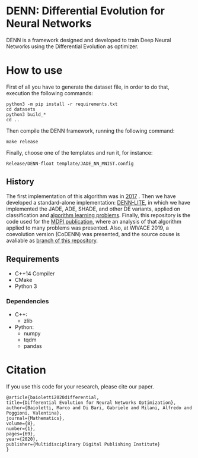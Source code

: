 # DENN: Differential Evolution for Neural Networks

DENN is a framework designed and developed to train Deep Neural Networks 
using the Differential Evolution as optimizer.

# How to use

First of all you have to generate the dataset file, in order to do that, execution the following commands:

    python3 -m pip install -r requirements.txt
    cd datasets
    python3 build_*
    cd ..

Then compile the DENN framework, running  the following command:

    make release
    
Finally, choose one of the templates and run it, for instance:  

    Release/DENN-float template/JADE_NN_MNIST.config

## History
The first implementation of this algorithm was in [2017](https://github.com/Gabriele91/DENN-Tensorflow/) . Then we have developed a standard-alone implementation: [DENN-LITE](https://github.com/Gabriele91/DENN-LITE/), in which we have implemented the JADE, ADE, SHADE, and other DE variants, applied on classification and [algorithm learning problems](https://github.com/Gabriele91/DENN-LITE/tree/nram).
Finally, this repository is the code used for the [MDPI publication](https://www.mdpi.com/2227-7390/8/1/69), where an analysis of that algorithm applied to many problems was presented. Also, at WIVACE 2019, a coevolution version (CoDENN) was presented, and the source couse is avaliable as [branch of this repository](https://github.com/Gabriele91/DENN/tree/coevolution_dynamic).

## Requirements
* C++14 Compiler
* CMake
* Python 3
    
### Dependencies    
* C++:
    * zlib
* Python:
    * numpy
    * tqdm
    * pandas

# Citation
If you use this code for your research, please cite our paper.

    @article{baioletti2020differential,
    title={Differential Evolution for Neural Networks Optimization},
    author={Baioletti, Marco and Di Bari, Gabriele and Milani, Alfredo and Poggioni, Valentina},
    journal={Mathematics},
    volume={8},
    number={1},
    pages={69},
    year={2020},
    publisher={Multidisciplinary Digital Publishing Institute}
    }
